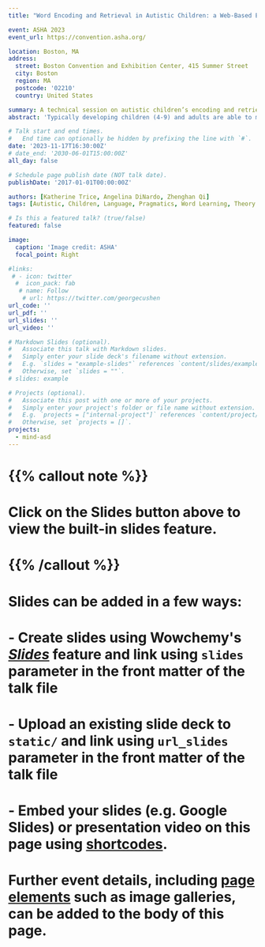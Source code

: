 ```yaml
---
title: "Word Encoding and Retrieval in Autistic Children: a Web-Based Eye-Tracking Study"

event: ASHA 2023
event_url: https://convention.asha.org/

location: Boston, MA
address:
  street: Boston Convention and Exhibition Center, 415 Summer Street
  city: Boston
  region: MA
  postcode: '02210'
  country: United States

summary: A technical session on autistic children’s encoding and retrieval of pragmatically inferred words.
abstract: 'Typically developing children (4-9) and adults are able to mapped words via pragmatic inferences, and older children (6-9) and adults show a memory advantage for pragmatically inferred words. This advanage is linked to theory of mind abilities. Do autistic children, traditionally viewed as having weaker theory of mind skills, show the same? Find out in our talk!'

# Talk start and end times.
#   End time can optionally be hidden by prefixing the line with `#`.
date: '2023-11-17T16:30:00Z'
# date_end: '2030-06-01T15:00:00Z'
all_day: false

# Schedule page publish date (NOT talk date).
publishDate: '2017-01-01T00:00:00Z'

authors: [Katherine Trice, Angelina DiNardo, Zhenghan Qi]
tags: [Autistic, Children, Language, Pragmatics, Word Learning, Theory of Mind, Individual Differences, Eye-Tracking]

# Is this a featured talk? (true/false)
featured: false

image:
  caption: 'Image credit: ASHA'
  focal_point: Right

#links:
 # - icon: twitter
  #  icon_pack: fab
   # name: Follow
    # url: https://twitter.com/georgecushen
url_code: ''
url_pdf: ''
url_slides: ''
url_video: ''

# Markdown Slides (optional).
#   Associate this talk with Markdown slides.
#   Simply enter your slide deck's filename without extension.
#   E.g. `slides = "example-slides"` references `content/slides/example-slides.md`.
#   Otherwise, set `slides = ""`.
# slides: example

# Projects (optional).
#   Associate this post with one or more of your projects.
#   Simply enter your project's folder or file name without extension.
#   E.g. `projects = ["internal-project"]` references `content/project/deep-learning/index.md`.
#   Otherwise, set `projects = []`.
projects:
  - mind-asd
---
```


# {{% callout note %}}
# Click on the **Slides** button above to view the built-in slides feature.
# {{% /callout %}}

# Slides can be added in a few ways:

# - **Create** slides using Wowchemy's [_Slides_](https://wowchemy.com/docs/managing-content/#create-slides) feature and link using `slides` parameter in the front matter of the talk file
# - **Upload** an existing slide deck to `static/` and link using `url_slides` parameter in the front matter of the talk file
# - **Embed** your slides (e.g. Google Slides) or presentation video on this page using [shortcodes](https://wowchemy.com/docs/writing-markdown-latex/).
# 
# Further event details, including [page elements](https://wowchemy.com/docs/writing-markdown-latex/) such as image galleries, can be added to the body of this page.
